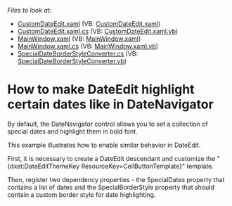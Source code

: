 <!-- default file list -->
*Files to look at*:

* [CustomDateEdit.xaml](./CS/CustomDateEditTest/CustomDateEdit.xaml) (VB: [CustomDateEdit.xaml](./VB/CustomDateEditTest/CustomDateEdit.xaml))
* [CustomDateEdit.xaml.cs](./CS/CustomDateEditTest/CustomDateEdit.xaml.cs) (VB: [CustomDateEdit.xaml.vb](./VB/CustomDateEditTest/CustomDateEdit.xaml.vb))
* [MainWindow.xaml](./CS/CustomDateEditTest/MainWindow.xaml) (VB: [MainWindow.xaml](./VB/CustomDateEditTest/MainWindow.xaml))
* [MainWindow.xaml.cs](./CS/CustomDateEditTest/MainWindow.xaml.cs) (VB: [MainWindow.xaml.vb](./VB/CustomDateEditTest/MainWindow.xaml.vb))
* [SpecialDateBorderStyleConverter.cs](./CS/CustomDateEditTest/SpecialDateBorderStyleConverter.cs) (VB: [SpecialDateBorderStyleConverter.vb](./VB/CustomDateEditTest/SpecialDateBorderStyleConverter.vb))
<!-- default file list end -->
# How to make DateEdit highlight certain dates like in DateNavigator


<p>By default, the DateNavigator control allows you to set a collection of special dates and highlight them in bold font.</p><p>This example illustrates how to enable similar behavior in DateEdit.</p><p>First, it is necessary to create a DateEdit descendant and customize the "{dxet:DateEditThemeKey ResourceKey=CellButtonTemplate}" template.</p><p>Then, register two dependency properties - the SpecialDates property that contains a list of dates and the SpecialBorderStyle property that should contain a custom border style for date highlighting.</p>

<br/>


